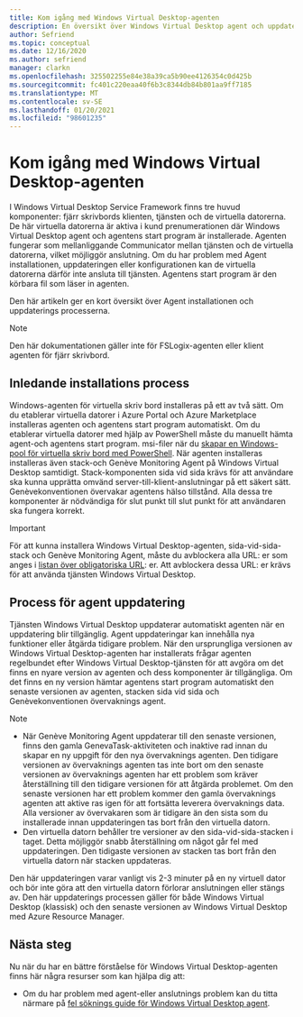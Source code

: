 ```yaml
---
title: Kom igång med Windows Virtual Desktop-agenten
description: En översikt över Windows Virtual Desktop agent och uppdaterings processer.
author: Sefriend
ms.topic: conceptual
ms.date: 12/16/2020
ms.author: sefriend
manager: clarkn
ms.openlocfilehash: 325502255e84e38a39ca5b90ee4126354c0d425b
ms.sourcegitcommit: fc401c220eaa40f6b3c8344db84b801aa9ff7185
ms.translationtype: MT
ms.contentlocale: sv-SE
ms.lasthandoff: 01/20/2021
ms.locfileid: "98601235"
---
```

# <a name="get-started-with-the-windows-virtual-desktop-agent"></a>Kom igång med Windows Virtual Desktop-agenten

I Windows Virtual Desktop Service Framework finns tre huvud komponenter: fjärr skrivbords klienten, tjänsten och de virtuella datorerna. De här virtuella datorerna är aktiva i kund prenumerationen där Windows Virtual Desktop agent och agentens start program är installerade. Agenten fungerar som mellanliggande Communicator mellan tjänsten och de virtuella datorerna, vilket möjliggör anslutning. Om du har problem med Agent installationen, uppdateringen eller konfigurationen kan de virtuella datorerna därför inte ansluta till tjänsten. Agentens start program är den körbara fil som läser in agenten. 

Den här artikeln ger en kort översikt över Agent installationen och uppdaterings processerna.

>[!NOTE]
>Den här dokumentationen gäller inte för FSLogix-agenten eller klient agenten för fjärr skrivbord.


## <a name="initial-installation-process"></a>Inledande installations process

Windows-agenten för virtuella skriv bord installeras på ett av två sätt. Om du etablerar virtuella datorer i Azure Portal och Azure Marketplace installeras agenten och agentens start program automatiskt. Om du etablerar virtuella datorer med hjälp av PowerShell måste du manuellt hämta agent-och agentens start program. msi-filer när du [skapar en Windows-pool för virtuella skriv bord med PowerShell](create-host-pools-powershell.md#register-the-virtual-machines-to-the-windows-virtual-desktop-host-pool). När agenten installeras installeras även stack-och Genève Monitoring Agent på Windows Virtual Desktop samtidigt. Stack-komponenten sida vid sida krävs för att användare ska kunna upprätta omvänd server-till-klient-anslutningar på ett säkert sätt. Genèvekonventionen övervakar agentens hälso tillstånd. Alla dessa tre komponenter är nödvändiga för slut punkt till slut punkt för att användaren ska fungera korrekt.

>[!IMPORTANT]
>För att kunna installera Windows Virtual Desktop-agenten, sida-vid-sida-stack och Genève Monitoring Agent, måste du avblockera alla URL: er som anges i [listan över obligatoriska URL](safe-url-list.md#virtual-machines): er. Att avblockera dessa URL: er krävs för att använda tjänsten Windows Virtual Desktop.

## <a name="agent-update-process"></a>Process för agent uppdatering

Tjänsten Windows Virtual Desktop uppdaterar automatiskt agenten när en uppdatering blir tillgänglig. Agent uppdateringar kan innehålla nya funktioner eller åtgärda tidigare problem. När den ursprungliga versionen av Windows Virtual Desktop-agenten har installerats frågar agenten regelbundet efter Windows Virtual Desktop-tjänsten för att avgöra om det finns en nyare version av agenten och dess komponenter är tillgängliga. Om det finns en ny version hämtar agentens start program automatiskt den senaste versionen av agenten, stacken sida vid sida och Genèvekonventionen övervaknings agent.

>[!NOTE]
>- När Genève Monitoring Agent uppdaterar till den senaste versionen, finns den gamla GenevaTask-aktiviteten och inaktive rad innan du skapar en ny uppgift för den nya övervaknings agenten. Den tidigare versionen av övervaknings agenten tas inte bort om den senaste versionen av övervaknings agenten har ett problem som kräver återställning till den tidigare versionen för att åtgärda problemet. Om den senaste versionen har ett problem kommer den gamla övervaknings agenten att aktive ras igen för att fortsätta leverera övervaknings data. Alla versioner av övervakaren som är tidigare än den sista som du installerade innan uppdateringen tas bort från den virtuella datorn.
>- Den virtuella datorn behåller tre versioner av den sida-vid-sida-stacken i taget. Detta möjliggör snabb återställning om något går fel med uppdateringen. Den tidigaste versionen av stacken tas bort från den virtuella datorn när stacken uppdateras.

Den här uppdateringen varar vanligt vis 2-3 minuter på en ny virtuell dator och bör inte göra att den virtuella datorn förlorar anslutningen eller stängs av. Den här uppdaterings processen gäller för både Windows Virtual Desktop (klassisk) och den senaste versionen av Windows Virtual Desktop med Azure Resource Manager.

## <a name="next-steps"></a>Nästa steg

Nu när du har en bättre förståelse för Windows Virtual Desktop-agenten finns här några resurser som kan hjälpa dig att:

- Om du har problem med agent-eller anslutnings problem kan du titta närmare på [fel söknings guide för Windows Virtual Desktop agent](troubleshoot-agent.md).